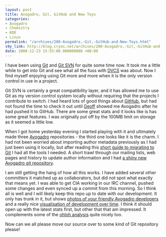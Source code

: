 ```yaml
---
layout: post
title: Avogadro, Git, GitHub and New Toys
categories:
- Avogadro
- Chemistry
- KDE
- Linux
permalink: "/archives/200-Avogadro,-Git,-GitHub-and-New-Toys.html"
s9y_link: http://blog.cryos.net/archives/200-Avogadro,-Git,-GitHub-and-New-Toys.html
date: 2008-12-23 15:55:00.000000000 +00:00
---
```

<span><p>I have been using <a href="http://git.or.cz/">Git</a> and <a href="http://www.kernel.org/pub/software/scm/git/docs/git-svn.html">Git SVN</a> for quite some time now. It took me a little while to get into Git and see what all the fuss with <a href="http://en.wikipedia.org/wiki/Distributed_revision_control">DVCS</a> was about. Now I find myself enjoying using Git more and more when it is the only version control in use in a project.</p>

<p>Git SVN is certainly a great compatibility layer, and it has allowed me to use Git as my version control system locally without requiring that the projects I contribute to switch. I had heard lots of good things about <a href="http://github.com/">GitHub</a>, but had not found the time to check it out until <a href="http://geoffhutchison.net/blog/">Geoff</a> showed me Avogadro after he had pushed it to GitHub. There are some great stats and it looks like is has some great features. I was originally put off by the 100MB limit on storage as it seemed a little low.</p>

<p>When I got home yesterday evening I started playing with it and ultimately made three <a href="http://avogadro.openmolecules.net/">Avogadro</a> repositories - the third one looks like it is the charm. I had not been worried about importing author metadata previously as I had just been using it locally, but after reading this <a href="http://www.simplisticcomplexity.com/2008/03/05/cleanly-migrate-your-subversion-repository-to-a-git-repository/">short guide to migrating to Git</a> I had all the tools I needed. A short trawl through our mailing lists, web pages and history to update author information and I had <a href="http://github.com/cryos/avogadro/">a shiny new Avogadro git repository</a>.</p>

<p>I am still getting the hang of how all this works. I have added several other committers it matched up as collaborators, but did not spot what exactly that means yet. I was able to get CIA working in our IRC channel, pushed some changes and even synced up a commit from this morning. So I think all is well and I will likely keep this repo up to date with our development. It only has trunk in it, but shows <a href="http://github.com/cryos/avogadro/commits/master">photos of your friendly Avogadro developers</a> and a really nice <a href="http://github.com/cryos/avogadro/graphs/impact">visualisation of development over time</a>. I think it should open up with the latest stats first, but other that that am impressed. It complements some of the <a href="http://www.ohloh.net/projects/avogadro/">ohloh analysis</a> quite nicely too.</p>

<p>Now can we all please move our source over to some kind of Git repository please!</p></span>

